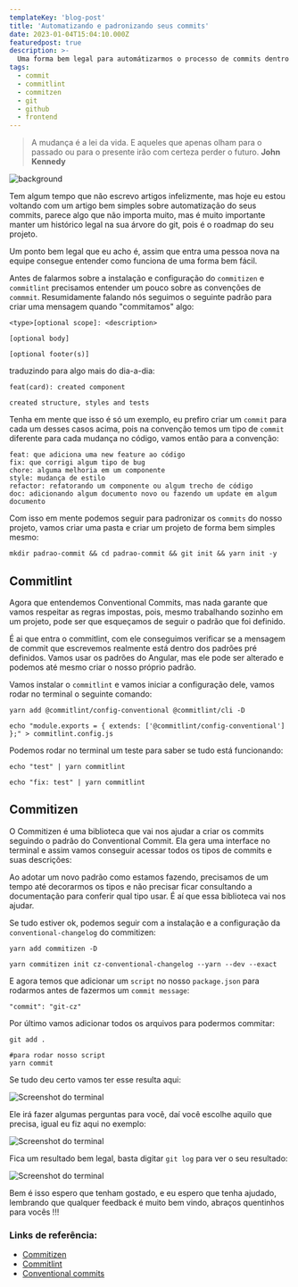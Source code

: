 ```yaml
---
templateKey: 'blog-post'
title: 'Automatizando e padronizando seus commits'
date: 2023-01-04T15:04:10.000Z
featuredpost: true
description: >-
  Uma forma bem legal para automátizarmos o processo de commits dentro do nosso projeto.
tags:
  - commit
  - commitlint
  - commitzen
  - git
  - github
  - frontend
---
```


>A mudança é a lei da vida. E aqueles que apenas olham para o passado ou para o presente irão com certeza perder o futuro. **John Kennedy**


![background](assets/img/commitlint-and.png)

Tem algum tempo que não escrevo artigos infelizmente, mas hoje eu estou voltando com um artigo bem simples sobre automatização do seus commits, parece algo que não importa muito, mas é muito importante manter um histórico legal na sua árvore do git, pois é o roadmap do seu projeto.

Um ponto bem legal que eu acho é, assim que entra uma pessoa nova na equipe consegue entender como funciona de uma forma bem fácil.

Antes de falarmos sobre a instalação e configuração do `commitizen` e `commitlint` precisamos entender um pouco sobre as convenções de `commmit`. Resumidamente falando nós seguimos o seguinte padrão para criar uma mensagem quando "commitamos" algo:

```
<type>[optional scope]: <description>

[optional body]

[optional footer(s)]
```
traduzindo para algo mais do dia-a-dia:
```
feat(card): created component

created structure, styles and tests
```

Tenha em mente que isso é só um exemplo, eu prefiro criar um `commit` para cada um desses casos acima, pois na convenção temos um tipo de `commit` diferente para cada mudança no código, vamos então para a convenção:

```
feat: que adiciona uma new feature ao código
fix: que corrigi algum tipo de bug
chore: alguma melhoria em um componente
style: mudança de estilo
refactor: refatorando um componente ou algum trecho de código
doc: adicionando algum documento novo ou fazendo um update em algum documento
```

Com isso em mente podemos seguir para padronizar os `commits` do nosso projeto, vamos criar uma pasta e criar um projeto de forma bem simples mesmo:

```
mkdir padrao-commit && cd padrao-commit && git init && yarn init -y
```

## Commitlint

Agora que entendemos Conventional Commits, mas nada garante que vamos respeitar as regras impostas, pois, mesmo trabalhando sozinho em um projeto, pode ser que esqueçamos de seguir o padrão que foi definido.

É ai que entra o commitlint, com ele conseguimos verificar se a mensagem de commit que escrevemos realmente está dentro dos padrões pré definidos. Vamos usar os padrões do Angular, mas ele pode ser alterado e podemos até mesmo criar o nosso próprio padrão.

Vamos instalar o `commitlint` e vamos iniciar a configuração dele, vamos rodar no terminal o seguinte comando:

```
yarn add @commitlint/config-conventional @commitlint/cli -D

echo "module.exports = { extends: ['@commitlint/config-conventional'] };" > commitlint.config.js
```

Podemos rodar no terminal um teste para saber se tudo está funcionando:

```
echo "test" | yarn commitlint

echo "fix: test" | yarn commitlint

```

## Commitizen

O Commitizen é uma biblioteca que vai nos ajudar a criar os commits seguindo o padrão do Conventional Commit. Ela gera uma interface no terminal e assim vamos conseguir acessar todos os tipos de commits e suas descrições:

Ao adotar um novo padrão como estamos fazendo, precisamos de um tempo até decorarmos os tipos e não precisar ficar consultando a documentação para conferir qual tipo usar. É aí que essa biblioteca vai nos ajudar.

Se tudo estiver ok, podemos seguir com a instalação e a configuração da `conventional-changelog` do commitizen:

```
yarn add commitizen -D

yarn commitizen init cz-conventional-changelog --yarn --dev --exact
```

E agora temos que adicionar um `script` no nosso `package.json` para rodarmos antes de fazermos um `commit message`:

```
"commit": "git-cz"
```

Por último vamos adicionar todos os arquivos para podermos commitar:

```
git add .

#para rodar nosso script
yarn commit
```

Se tudo deu certo vamos ter esse resulta aqui:

![Screenshot do terminal](https://user-images.githubusercontent.com/14244623/210809403-a9f5a62f-f444-4ef8-affd-e43cb84b6bc7.png)

Ele irá fazer algumas perguntas para você, daí você escolhe aquilo que precisa, igual eu fiz aqui no exemplo:

![Screenshot do terminal](https://user-images.githubusercontent.com/14244623/210809948-22517877-73ec-47eb-add1-4c8d60338a63.png)

Fica um resultado bem legal, basta digitar `git log` para ver o seu resultado:

![Screenshot do terminal](https://user-images.githubusercontent.com/14244623/210810190-318db18a-468b-4d9d-9d60-b0b371055fdd.png)


Bem é isso espero que tenham gostado, e eu espero que tenha ajudado, lembrando que qualquer feedback é muito bem vindo, abraços quentinhos para vocês !!!

### Links de referência:
- [Commitizen](https://commitizen-tools.github.io/commitizen/)
- [Commitlint](https://commitlint.js.org/#/)
- [Conventional commits](https://www.conventionalcommits.org/en/v1.0.0/)
